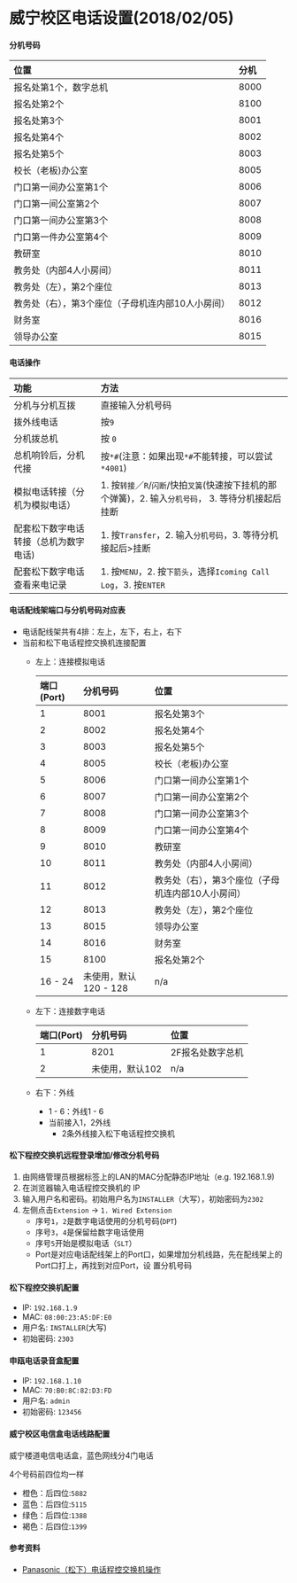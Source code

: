 # 威宁校区电话设置(2018/02/05)
  
#### 分机号码

| 位置 | 分机 |
| :-- | :-- |
| 报名处第1个，数字总机 | 8000 |
| 报名处第2个 | 8100 |
| 报名处第3个 | 8001 |
| 报名处第4个 | 8002 |
| 报名处第5个 | 8003 |
| 校长（老板)办公室 | 8005 |
| 门口第一间办公室第1个 | 8006 |
| 门口第一间公室第2个 | 8007 |
| 门口第一间办公室第3个 | 8008 |
| 门口第一件办公室第4个 | 8009 |
| 教研室 | 8010 |
| 教务处（内部4人小房间）| 8011 |
| 教务处（左），第2个座位 | 8013 |
| 教务处（右），第3个座位（子母机连内部10人小房间）| 8012 |
| 财务室 | 8016 |
| 领导办公室 | 8015 |

#### 电话操作

|  功能 | 方法 |
|  :--- | :--- |
| 分机与分机互拨 | 直接输入分机号码 |
| 拨外线电话 | 按`9` |
| 分机拨总机 | 按 `0` |
| 总机响铃后，分机代接 | 按`*#`(注意：如果出现`*#`不能转接，可以尝试`*4001`) |
| 模拟电话转接（分机为模拟电话）| 1. 按`转接`／`R`/`闪断`/快拍`叉簧`(快速按下挂机的那个弹簧)，2. 输入`分机号码`， 3. 等待分机接起后挂断 |
| 配套松下数字电话转接（总机为数字电话) | 1. 按`Transfer`，2. 输入`分机号码`，3. 等待分机接起后>挂断 |
| 配套松下数字电话查看来电记录 | 1. 按`MENU`，2. 按`下箭头`，选择`Icoming Call Log`，3. 按`ENTER` |

#### 电话配线架端口与分机号码对应表
* 电话配线架共有4排：左上，左下，右上，右下
* 当前和松下电话程控交换机连接配置
   * 左上：连接模拟电话

      | 端口(Port) | 分机号码 | 位置 |
      | :--- | :--- | :--- |
      | 1 | 8001 | 报名处第3个 |
      | 2 | 8002 | 报名处第4个 |
      | 3 | 8003 | 报名处第5个 |
      | 4 | 8005 | 校长（老板)办公室 |
      | 5 | 8006 | 门口第一间办公室第1个 |
      | 6 | 8007 | 门口第一间办公室第2个 |
      | 7 | 8008 | 门口第一间办公室第3个 |
      | 8 | 8009 | 门口第一间办公室第4个 |
      | 9 | 8010 | 教研室 |
      | 10 | 8011 | 教务处（内部4人小房间） |
      | 11 | 8012 | 教务处（右），第3个座位（子母机连内部10人小房间） |
      | 12 | 8013 | 教务处（左），第2个座位 |
      | 13 | 8015 | 领导办公室 |
      | 14 | 8016 | 财务室 |
      | 15 | 8100 | 报名处第2个 |
      | 16 - 24 | 未使用，默认120 - 128 | n/a |

   * 左下：连接数字电话

     | 端口(Port) | 分机号码 | 位置 |
     | :--- | :--- | :--- |
     | 1 | 8201 | 2F报名处数字总机 |
     | 2 | 未使用，默认102 | n/a |

   * 右下：外线
      * 1 - 6：外线1 - 6
      * 当前接入1，2外线
        * 2条外线接入松下电话程控交换机

#### 松下程控交换机远程登录增加/修改分机号码
1. 由网络管理员根据标签上的LAN的MAC分配静态IP地址（e.g. 192.168.1.9)
2. 在浏览器输入电话程控交换机的 IP
3. 输入用户名和密码。初始用户名为`INSTALLER`（大写），初始密码为`2302`
4. 左侧点击`Extension` -> `1. Wired Extension`
    * 序号`1`，`2`是数字电话使用的分机号码(`DPT`)
    * 序号`3`，`4`是保留给数字电话使用
    * 序号`5`开始是模拟电话（`SLT`）
    * Port是对应电话配线架上的Port口，如果增加分机线路，先在配线架上的Port口打上，再找到对应Port，设
置分机号码

#### 松下程控交换机配置
* IP: `192.168.1.9`
* MAC: `08:00:23:A5:DF:E0`
* 用户名: `INSTALLER`(大写)
* 初始密码: `2303`

#### 申瓯电话录音盒配置
* IP: `192.168.1.10`
* MAC: `70:B0:8C:82:D3:FD`
* 用户名: `admin`
* 初始密码: `123456`

#### 威宁校区电信盒电话线路配置
威宁楼道电信电话盒，蓝色网线分4门电话

4个号码前四位均一样

* 橙色：后四位:`5882`
* 蓝色：后四位:`5115`
* 绿色：后四位:`1388`
* 褐色：后四位:`1399`


#### 参考资料
* [Panasonic（松下）电话程控交换机操作](https://github.com/northbright/Notes/blob/master/hardware/panasonic-kx-ns300-basis/panasonic-kx-ns300-basis.md)
